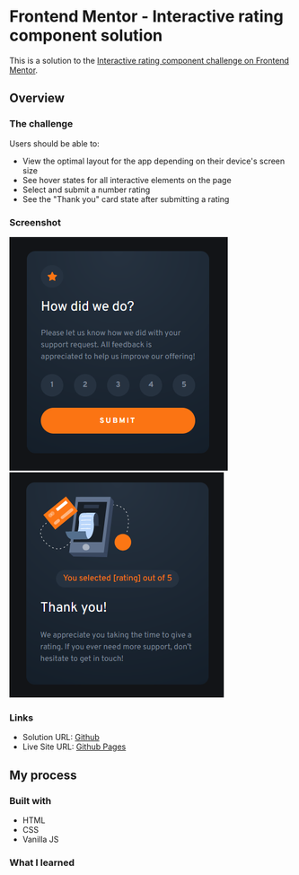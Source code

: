 # Frontend Mentor - Interactive rating component solution

This is a solution to the [Interactive rating component challenge on Frontend Mentor](https://www.frontendmentor.io/challenges/interactive-rating-component-koxpeBUmI).

## Overview

### The challenge

Users should be able to:

- View the optimal layout for the app depending on their device's screen size
- See hover states for all interactive elements on the page
- Select and submit a number rating
- See the "Thank you" card state after submitting a rating

### Screenshot

![](./images/screenshot_rating.PNG)
![](./images/screenshot_thankyou.PNG)

### Links

- Solution URL: [Github](https://github.com/jeremylloyd/frontend-mentor-interactive-rating-component)
- Live Site URL: [Github Pages](https://jeremylloyd.github.io/frontend-mentor-interactive-rating-component/)

## My process

### Built with

- HTML
- CSS
- Vanilla JS

### What I learned


